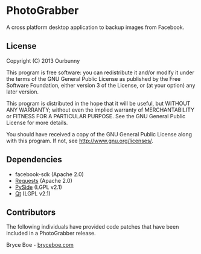 # PhotoGrabber
A cross platform desktop application to backup images from Facebook.

## License
Copyright (C) 2013 Ourbunny

This program is free software: you can redistribute it and/or modify
it under the terms of the GNU General Public License as published by
the Free Software Foundation, either version 3 of the License, or
(at your option) any later version.

This program is distributed in the hope that it will be useful,
but WITHOUT ANY WARRANTY; without even the implied warranty of
MERCHANTABILITY or FITNESS FOR A PARTICULAR PURPOSE.  See the
GNU General Public License for more details.

You should have received a copy of the GNU General Public License
along with this program.  If not, see <http://www.gnu.org/licenses/>.

## Dependencies

* facebook-sdk (Apache 2.0)
* [Requests](http://python-requests.org) (Apache 2.0)
* [PySide](http://qt-project.org/wiki/Category:LanguageBindings::PySide) (LGPL v2.1) 
* [Qt](http://qt-project.org) (LGPL v2.1) 

## Contributors
The following individuals have provided code patches that have been included in
a PhotoGrabber release.

Bryce Boe - [bryceboe.com](http://bryceboe.com)